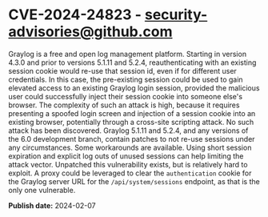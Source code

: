 # CVE-2024-24823 - security-advisories@github.com

Graylog is a free and open log management platform. Starting in version 4.3.0 and prior to versions 5.1.11 and 5.2.4, reauthenticating with an existing session cookie would re-use that session id, even if for different user credentials. In this case, the pre-existing session could be used to gain elevated access to an existing Graylog login session, provided the malicious user could successfully inject their session cookie into someone else's browser. The complexity of such an attack is high, because it requires presenting a spoofed login screen and injection of a session cookie into an existing browser, potentially through a cross-site scripting attack. No such attack has been discovered. Graylog 5.1.11 and 5.2.4, and any versions of the 6.0 development branch, contain patches to not re-use sessions under any circumstances. Some workarounds are available. Using short session expiration and explicit log outs of unused sessions can help limiting the attack vector. Unpatched this vulnerability exists, but is relatively hard to exploit. A proxy could be leveraged to clear the `authentication` cookie for the Graylog server URL for the `/api/system/sessions` endpoint, as that is the only one vulnerable.

**Publish date:** 2024-02-07
